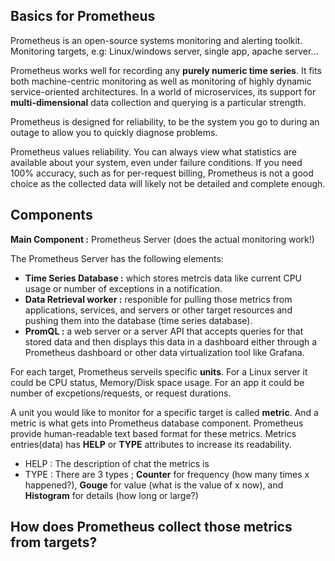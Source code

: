 ## Basics for Prometheus
Prometheus is an open-source systems monitoring and alerting toolkit. Monitoring targets, e.g: Linux/windows server, single app, apache server...

Prometheus works well for recording any **purely numeric time series**. It fits both machine-centric monitoring as well as monitoring of highly dynamic service-oriented architectures. In a world of microservices, its support for **multi-dimensional** data collection and querying is a particular strength.

Prometheus is designed for reliability, to be the system you go to during an outage to allow you to quickly diagnose problems.

Prometheus values reliability. You can always view what statistics are available about your system, even under failure conditions. If you need 100% accuracy, such as for per-request billing, Prometheus is not a good choice as the collected data will likely not be detailed and complete enough.

## Components

**Main Component :** Prometheus Server (does the actual monitoring work!)

The Prometheus Server has the following elements:
- **Time Series Database :** which stores metrcis data like current CPU usage or number of exceptions in a notification.
- **Data Retrieval worker :** responible for pulling those metrics from applications, services, and servers or other target resources and pushing them into the database (time series database).
- **PromQL :** a web server or a server API that accepts queries for that stored data and then displays this data in a dashboard either through a Prometheus dashboard or other data virtualization tool like Grafana.

For each target, Prometheus serveils specific **units**. For a Linux server it could be CPU status, Memory/Disk space usage. For an app it could be number of excpetions/requests, or request durations.

A unit you would like to monitor for a specific target is called **metric**. And a metric is what gets into Prometheus database component. Prometheus provide human-readable text based format for these metrics. Metrics entries(data) has **HELP** or **TYPE** attributes to increase its readability.
- HELP : The description of chat the metrics is
- TYPE : There are 3 types ; **Counter** for frequency (how many times x happened?), **Gouge** for value (what is the value of x now), and **Histogram** for details (how long or large?)

## How does Prometheus collect those metrics from targets?

